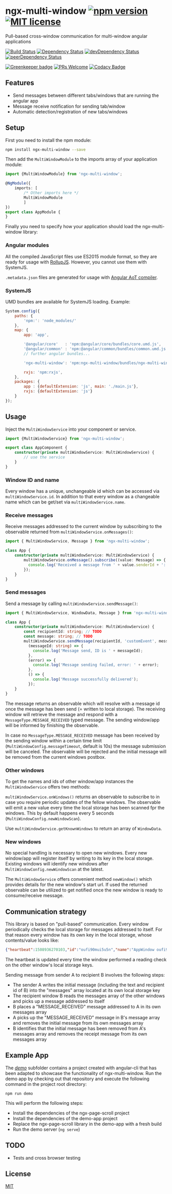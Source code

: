 # ngx-multi-window [![npm version](https://img.shields.io/npm/v/ngx-multi-window.svg?style=flat)](https://www.npmjs.com/package/ngx-multi-window) [![MIT license](http://img.shields.io/badge/license-MIT-brightgreen.svg)](http://opensource.org/licenses/MIT)

Pull-based cross-window communication for multi-window angular applications

[![Build Status](https://travis-ci.org/Nolanus/ngx-multi-window.svg?branch=master)](https://travis-ci.org/Nolanus/ngx-multi-window)
[![Dependency Status](https://david-dm.org/Nolanus/ngx-multi-window.svg)](https://david-dm.org/Nolanus/ngx-multi-window)
[![devDependency Status](https://david-dm.org/Nolanus/ngx-multi-window/dev-status.svg)](https://david-dm.org/Nolanus/ngx-multi-window?type=dev)
[![peerDependency Status](https://david-dm.org/Nolanus/ngx-multi-window/peer-status.svg)](https://david-dm.org/Nolanus/ngx-multi-window?type=peer)

[![Greenkeeper badge](https://badges.greenkeeper.io/Nolanus/ngx-multi-window.svg)](https://greenkeeper.io/)
[![PRs Welcome](https://img.shields.io/badge/PRs-welcome-brightgreen.svg?style=flat)](http://makeapullrequest.com)
[![Codacy Badge](https://api.codacy.com/project/badge/Grade/b175dcd8585a42bdbdb9c1ee2a313b3b)](https://www.codacy.com/app/sebastian-fuss/ngx-multi-window?utm_source=github.com&amp;utm_medium=referral&amp;utm_content=Nolanus/ngx-multi-window&amp;utm_campaign=Badge_Grade)

## Features

- Send messages between different tabs/windows that are running the angular app
- Message receive notification for sending tab/window
- Automatic detection/registration of new tabs/windows

## Setup

First you need to install the npm module:
```sh
npm install ngx-multi-window --save
```

Then add the `MultiWindowModule` to the imports array of your application module:

```typescript
import {MultiWindowModule} from 'ngx-multi-window';

@NgModule({
    imports: [
        /* Other imports here */
        MultiWindowModule
        ]
})
export class AppModule {
}
```

Finally you need to specify how your application should load the ngx-multi-window library:

### Angular modules

All the compiled JavaScript files use ES2015 module format, so they are ready for usage with [RollupJS](http://rollupjs.org/). However, you cannot use them with SystemJS.

`.metadata.json` files are generated for usage with [Angular AoT compiler](https://angular.io/docs/ts/latest/cookbook/aot-compiler.html).

### SystemJS

UMD bundles are available for SystemJS loading. Example:

```js
System.config({
    paths: {
        'npm:': 'node_modules/'
    },
    map: {
        app: 'app',

        '@angular/core'   : 'npm:@angular/core/bundles/core.umd.js',
        '@angular/common' : 'npm:@angular/common/bundles/common.umd.js',
        // further angular bundles...

        'ngx-multi-window': 'npm:ngx-multi-window/bundles/ngx-multi-window.umd.js',

        rxjs: 'npm:rxjs',
    },
    packages: {
        app : {defaultExtension: 'js', main: './main.js'},
        rxjs: {defaultExtension: 'js'}
    }
});
```
## Usage

Inject the `MultiWindowService` into your component or service.

```typescript
import {MultiWindowService} from 'ngx-multi-window';

export class AppComponent {
    constructor(private multiWindowService: MultiWindowService) {
        // use the service 
    }
}   
```

### Window ID and name

Every window has a unique, unchangeable id which can be accessed via `multiWindowService.id`.
In addition to that every window as a changeable name which can be get/set 
via `multiWindowService.name`.

### Receive messages

Receive messages addressed to the current window by subscribing to the observable returned from
`multiWindowService.onMessages()`:

```typescript
import { MultiWindowService, Message } from 'ngx-multi-window';

class App {
    constructor(private multiWindowService: MultiWindowService) {
        multiWindowService.onMessage().subscribe((value: Message) => {
          console.log('Received a message from ' + value.senderId + ': ' + value.data);
        });
    } 
}
```

### Send messages

Send a message by calling `multiWindowService.sendMessage()`:

```typescript
import { MultiWindowService, WindowData, Message } from 'ngx-multi-window';

class App {
    constructor(private multiWindowService: MultiWindowService) {
        const recipientId: string; // TODO
        const message: string; // TODO
        multiWindowService.sendMessage(recipientId, 'customEvent', message).subscribe(
          (messageId: string) => {
            console.log('Message send, ID is ' + messageId);
          },
          (error) => {
            console.log('Message sending failed, error: ' + error);
          },
          () => {
            console.log('Message successfully delivered');
          });
    }
}
```
The message returns an observable which will resolve with a message id once the message has been send (= written to local storage).
The receiving window will retrieve the message and respond with a `MessageType.MESSAGE_RECEIVED` typed message. 
The sending window/app will be informed by finishing the observable.

In case no `MessageType.MESSAGE_RECEIVED` message has been received by the sending window 
within a certain time limit (`MultiWindowConfig.messageTimeout`, default is 10s) 
the message submission will be canceled. The observable will be rejected and the 
initial message will be removed from the current windows postbox. 

### Other windows

To get the names and ids of other window/app instances the `MultiWindowService` offers two methods:

`multiWindowService.onWindows()` returns an observable to subscribe to in case you require periodic updates of the 
fellow windows. The observable will emit a new value every time the local storage has been scanned fpr the windows. 
This by default happens every 5 seconds (`MultiWindowConfig.newWindowScan`).

Use `multiWindowService.getKnownWindows` to return an array of `WindowData`.

### New windows

No special handling is necessary to open new windows. Every new window/app will register itself 
by writing to its key in the local storage. Existing windows will identify new windows 
after `MultiWindowConfig.newWindowScan` at the latest.

The `MultiWindowService` offers convenient method `newWindow()` which provides details for the 
new window's start url. If used the returned observable can be utilized to get notified 
once the new window is ready to consume/receive message. 

## Communication strategy

This library is based on "pull-based" communication. Every window periodically checks the local storage for messages addressed to itself.
For that reason every window has its own key in the local storage, whose contents/value looks like:

```json
{"heartbeat":1508936270103,"id":"oufi90mui5u5n","name":"AppWindow oufi90mui5u5n","messages":[]}
```

The heartbeat is updated every time the window performed a reading check on the other window's local storage keys.

Sending message from sender A to recipient B involves the following steps:
- The sender A writes the initial message (including the text and recipient id of B) into the "messages" array located at its own local storage key
- The recipient window B reads the messages array of the other windows and picks up a message addressed to itself
- B places a "MESSAGE_RECEIVED" message addressed to A in its own messages array
- A picks up the "MESSAGE_RECEIVED" message in B's message array and removes the initial message from its own messages array
- B identifies that the initial message has been removed from A's messages array and removes the receipt message from its own messages array

## Example App

The [_demo_](demo) subfolder contains a project created with angular-cli
that has been adapted to showcase the functionality of ngx-multi-window. Run the 
demo app by checking out that repository and execute the 
following command in the project root directory:

 ```
 npm run demo
 ```
  
This will perform the following steps:

* Install the dependencies of the ngx-page-scroll project
* Install the dependencies of the demo-app project
* Replace the ngx-page-scroll library in the demo-app with a fresh build
* Run the demo server (`ng serve`)
 
## TODO

- Tests and cross browser testing

## License

[MIT](LICENSE)
